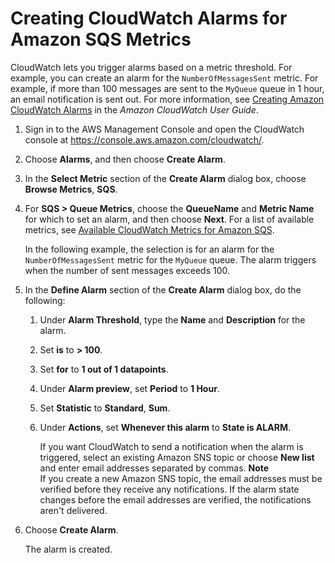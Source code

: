 # Creating CloudWatch Alarms for Amazon SQS Metrics<a name="set-cloudwatch-alarms-for-metrics"></a>

CloudWatch lets you trigger alarms based on a metric threshold\. For example, you can create an alarm for the `NumberOfMessagesSent` metric\. For example, if more than 100 messages are sent to the `MyQueue` queue in 1 hour, an email notification is sent out\. For more information, see [Creating Amazon CloudWatch Alarms](http://docs.aws.amazon.com/AmazonCloudWatch/latest/monitoring/AlarmThatSendsEmail.html) in the *Amazon CloudWatch User Guide*\.<a name="set-alarm-cloudwatch-console"></a>

1. Sign in to the AWS Management Console and open the CloudWatch console at [https://console\.aws\.amazon\.com/cloudwatch/](https://console.aws.amazon.com/cloudwatch/)\.

1. Choose **Alarms**, and then choose **Create Alarm**\.

1. In the **Select Metric** section of the **Create Alarm** dialog box, choose **Browse Metrics**, **SQS**\.

1. For **SQS > Queue Metrics**, choose the **QueueName** and **Metric Name** for which to set an alarm, and then choose **Next**\. For a list of available metrics, see [Available CloudWatch Metrics for Amazon SQS](sqs-available-cloudwatch-metrics.md)\.

   In the following example, the selection is for an alarm for the `NumberOfMessagesSent` metric for the `MyQueue` queue\. The alarm triggers when the number of sent messages exceeds 100\.

1. In the **Define Alarm** section of the **Create Alarm** dialog box, do the following:

   1. Under **Alarm Threshold**, type the **Name** and **Description** for the alarm\.

   1. Set **is** to **> 100**\.

   1. Set **for** to **1 out of 1 datapoints**\.

   1. Under **Alarm preview**, set **Period** to **1 Hour**\.

   1. Set **Statistic** to **Standard**, **Sum**\.

   1. Under **Actions**, set **Whenever this alarm** to **State is ALARM**\.

      If you want CloudWatch to send a notification when the alarm is triggered, select an existing Amazon SNS topic or choose **New list** and enter email addresses separated by commas\.
**Note**  
If you create a new Amazon SNS topic, the email addresses must be verified before they receive any notifications\. If the alarm state changes before the email addresses are verified, the notifications aren't delivered\. 

1. Choose **Create Alarm**\. 

   The alarm is created\.